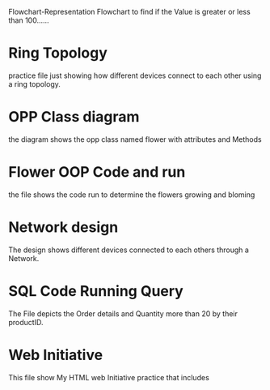 Flowchart-Representation
Flowchart to find if the Value is greater or less than 100......
# Ring Topology

practice file just showing how different devices connect to each other using a ring topology.


# OPP Class diagram

the diagram shows the opp class named flower with attributes and Methods

# Flower OOP Code and run

the file shows the code run to determine the flowers growing and bloming 

# Network design

The design shows different devices connected to each others through a Network.

# SQL Code Running Query

The File depicts the Order details and Quantity more than 20 by their productID.

# Web Initiative

This file show My HTML web Initiative practice that includes <html> <head> <title> <body>.
